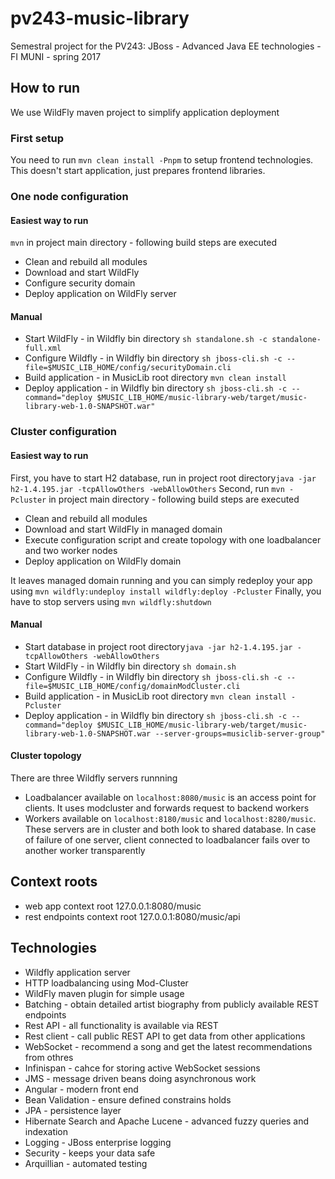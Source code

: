 # pv243-music-library
Semestral project for the PV243: JBoss - Advanced Java EE technologies - FI MUNI - spring 2017

## How to run
We use WildFly maven project to simplify application deployment

### First setup
You need to run ``mvn clean install -Pnpm`` to setup frontend technologies. This doesn't start application, just prepares frontend libraries.

### One node configuration

#### Easiest way to run
``mvn`` in project main directory - following build steps are executed
* Clean and rebuild all modules
* Download and start WildFly
* Configure security domain
* Deploy application on WildFly server

#### Manual
* Start WildFly - in Wildfly bin directory ``sh standalone.sh -c standalone-full.xml``
* Configure Wildfly - in Wildfly bin directory ``sh jboss-cli.sh -c --file=$MUSIC_LIB_HOME/config/securityDomain.cli``
* Build application - in MusicLib root directory ``mvn clean install``
* Deploy application - in Wildfly bin directory ``sh jboss-cli.sh -c --command="deploy $MUSIC_LIB_HOME/music-library-web/target/music-library-web-1.0-SNAPSHOT.war"``

### Cluster configuration
#### Easiest way to run
First, you have to start H2 database, run in project root directory``java -jar h2-1.4.195.jar -tcpAllowOthers -webAllowOthers``
Second, run ``mvn -Pcluster`` in project main directory - following build steps are executed
* Clean and rebuild all modules
* Download and start WildFly in managed domain
* Execute configuration script and create topology with one loadbalancer and two worker nodes
* Deploy application on WildFly domain

It leaves managed domain running and you can simply redeploy your app using ``mvn wildfly:undeploy install wildfly:deploy -Pcluster``
Finally, you have to stop servers using ``mvn wildfly:shutdown``

#### Manual
* Start database in project root directory``java -jar h2-1.4.195.jar -tcpAllowOthers -webAllowOthers``
* Start WildFly - in Wildfly bin directory ``sh domain.sh``
* Configure Wildfly - in Wildfly bin directory ``sh jboss-cli.sh -c --file=$MUSIC_LIB_HOME/config/domainModCluster.cli``
* Build application - in MusicLib root directory ``mvn clean install -Pcluster``
* Deploy application - in Wildfly bin directory ``sh jboss-cli.sh -c --command="deploy $MUSIC_LIB_HOME/music-library-web/target/music-library-web-1.0-SNAPSHOT.war --server-groups=musiclib-server-group"``

#### Cluster topology
There are three Wildfly servers runnning
* Loadbalancer available on ``localhost:8080/music`` is an access point for clients. It uses modcluster and forwards request to backend workers
* Workers available on ``localhost:8180/music`` and ``localhost:8280/music``. These servers are in cluster and both look to shared database. In case of failure of one server, client connected to loadbalancer fails over to another worker transparently

## Context roots
* web app context root 127.0.0.1:8080/music
* rest endpoints context root 127.0.0.1:8080/music/api

## Technologies
* Wildfly application server
* HTTP loadbalancing using Mod-Cluster
* WildFly maven plugin for simple usage
* Batching - obtain detailed artist biography from publicly available REST endpoints
* Rest API - all functionality is available via REST
* Rest client - call public REST API to get data from other applications
* WebSocket - recommend a song and get the latest recommendations from othres
* Infinispan - cahce for storing active WebSocket sessions
* JMS - message driven beans doing asynchronous work
* Angular - modern front end
* Bean Validation - ensure defined constrains holds
* JPA - persistence layer
* Hibernate Search and Apache Lucene - advanced fuzzy queries and indexation
* Logging - JBoss enterprise logging
* Security - keeps your data safe
* Arquillian - automated testing 